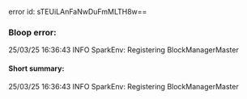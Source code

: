 error id: sTEUiLAnFaNwDuFmMLTH8w==
### Bloop error:

25/03/25 16:36:43 INFO SparkEnv: Registering BlockManagerMaster
#### Short summary: 

25/03/25 16:36:43 INFO SparkEnv: Registering BlockManagerMaster